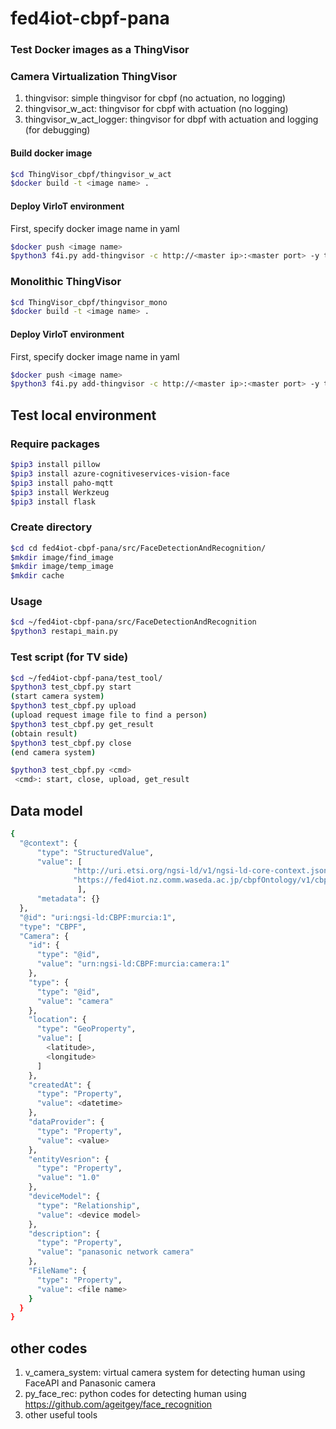 # fed4iot-cbpf-pana

### Test Docker images as a ThingVisor

### Camera Virtualization ThingVisor

1. thingvisor: simple thingvisor for cbpf (no actuation, no logging)
2. thingvisor_w_act: thingvisor for cbpf with actuation (no logging)
3. thingvisor_w_act_logger: thingvisor for dbpf with actuation and logging (for debugging)

#### Build docker image

```bash
$cd ThingVisor_cbpf/thingvisor_w_act
$docker build -t <image name> .
```
#### Deploy VirIoT environment
First, specify docker image name in yaml  

```bash
$docker push <image name>
$python3 f4i.py add-thingvisor -c http://<master ip>:<master port> -y thingVisor-cbpf-w-act.yaml -n cbpf-vcam -d "cbpf thingvisor for camera virtualization system" -p "{'vThingName': <vThingName>, 'vThingType': <vThingType>, 'cameraEndpoint': <end_point>, 'caServer': <end_point>, 'requestRate': <request rate>}" -z <zone>
```

### Monolithic ThingVisor
```bash
$cd ThingVisor_cbpf/thingvisor_mono
$docker build -t <image name> .
```
#### Deploy VirIoT environment
First, specify docker image name in yaml  

```bash
$docker push <image name>
$python3 f4i.py add-thingvisor -c http://<master ip>:<master port> -y thingVisor-cbpf-monolithic.yaml -n cbpf -d "CBPF Monolithic ThingVisor" -p '{"pana_cam_ip": <camera ip>, "pana_cam_port": <camera port>, "AZURE_KEY": <face key>, "ENDPOINT": <face api endpoint>}'
```

## Test local environment

### Require packages
```bash
$pip3 install pillow
$pip3 install azure-cognitiveservices-vision-face
$pip3 install paho-mqtt
$pip3 install Werkzeug
$pip3 install flask
```

### Create directory
```bash
$cd cd fed4iot-cbpf-pana/src/FaceDetectionAndRecognition/
$mkdir image/find_image
$mkdir image/temp_image
$mkdir cache
```

### Usage  
```bash
$cd ~/fed4iot-cbpf-pana/src/FaceDetectionAndRecognition  
$python3 restapi_main.py
```
### Test script (for TV side)
```bash
$cd ~/fed4iot-cbpf-pana/test_tool/
$python3 test_cbpf.py start
(start camera system)
$python3 test_cbpf.py upload 
(upload request image file to find a person)
$python3 test_cbpf.py get_result
(obtain result)
$python3 test_cbpf.py close
(end camera system)

$python3 test_cbpf.py <cmd>
 <cmd>: start, close, upload, get_result
```

## Data model
```bash
{
  "@context": {
      "type": "StructuredValue",
      "value": [
              "http://uri.etsi.org/ngsi-ld/v1/ngsi-ld-core-context.jsonld",
              "https://fed4iot.nz.comm.waseda.ac.jp/cbpfOntology/v1/cbpf-context.jsonld"
               ],
      "metadata": {}
  },
  "@id": "uri:ngsi-ld:CBPF:murcia:1",
  "type": "CBPF",
  "Camera": {
    "id": {
      "type": "@id",
      "value": "urn:ngsi-ld:CBPF:murcia:camera:1"
    },
    "type": {
      "type": "@id",
      "value": "camera"
    },
    "location": {
      "type": "GeoProperty",
      "value": [
        <latitude>,
        <longitude>
      ]
    },
    "createdAt": {
      "type": "Property",
      "value": <datetime>
    },
    "dataProvider": {
      "type": "Property",
      "value": <value>
    },
    "entityVesrion": {
      "type": "Property",
      "value": "1.0"
    },
    "deviceModel": {
      "type": "Relationship",
      "value": <device model>
    },
    "description": {
      "type": "Property",
      "value": "panasonic network camera"
    },
    "FileName": {
      "type": "Property",
      "value": <file name>
    }
  }
}
```

## other codes

1. v_camera_system: virtual camera system for detecting human using FaceAPI and Panasonic camera
2. py_face_rec: python codes for detecting human using https://github.com/ageitgey/face_recognition
3. other useful tools
